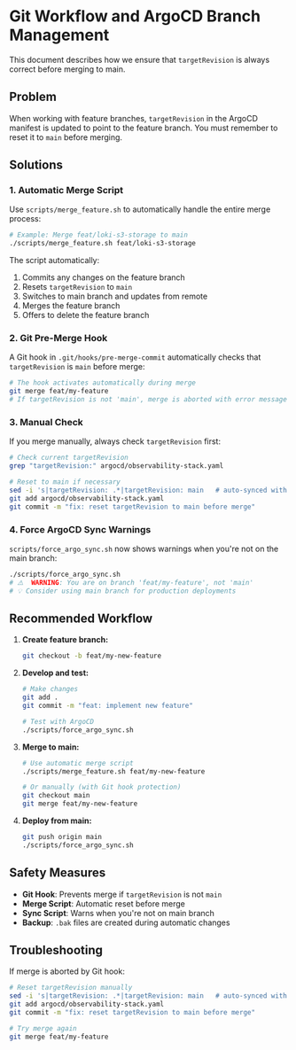 # Git Workflow and ArgoCD Branch Management

This document describes how we ensure that `targetRevision` is always correct before merging to main.

## Problem

When working with feature branches, `targetRevision` in the ArgoCD manifest is updated to point to the feature branch. You must remember to reset it to `main` before merging.

## Solutions

### 1. Automatic Merge Script

Use `scripts/merge_feature.sh` to automatically handle the entire merge process:

```bash
# Example: Merge feat/loki-s3-storage to main
./scripts/merge_feature.sh feat/loki-s3-storage
```

The script automatically:
1. Commits any changes on the feature branch
2. Resets `targetRevision` to `main`
3. Switches to main branch and updates from remote
4. Merges the feature branch
5. Offers to delete the feature branch

### 2. Git Pre-Merge Hook

A Git hook in `.git/hooks/pre-merge-commit` automatically checks that `targetRevision` is `main` before merge:

```bash
# The hook activates automatically during merge
git merge feat/my-feature
# If targetRevision is not 'main', merge is aborted with error message
```

### 3. Manual Check

If you merge manually, always check `targetRevision` first:

```bash
# Check current targetRevision
grep "targetRevision:" argocd/observability-stack.yaml

# Reset to main if necessary
sed -i 's|targetRevision: .*|targetRevision: main   # auto-synced with current branch|g' argocd/observability-stack.yaml
git add argocd/observability-stack.yaml
git commit -m "fix: reset targetRevision to main before merge"
```

### 4. Force ArgoCD Sync Warnings

`scripts/force_argo_sync.sh` now shows warnings when you're not on the main branch:

```bash
./scripts/force_argo_sync.sh
# ⚠️  WARNING: You are on branch 'feat/my-feature', not 'main'
# 💡 Consider using main branch for production deployments
```

## Recommended Workflow

1. **Create feature branch:**
   ```bash
   git checkout -b feat/my-new-feature
   ```

2. **Develop and test:**
   ```bash
   # Make changes
   git add .
   git commit -m "feat: implement new feature"
   
   # Test with ArgoCD
   ./scripts/force_argo_sync.sh
   ```

3. **Merge to main:**
   ```bash
   # Use automatic merge script
   ./scripts/merge_feature.sh feat/my-new-feature
   
   # Or manually (with Git hook protection)
   git checkout main
   git merge feat/my-new-feature
   ```

4. **Deploy from main:**
   ```bash
   git push origin main
   ./scripts/force_argo_sync.sh
   ```

## Safety Measures

- **Git Hook**: Prevents merge if `targetRevision` is not `main`
- **Merge Script**: Automatic reset before merge
- **Sync Script**: Warns when you're not on main branch
- **Backup**: `.bak` files are created during automatic changes

## Troubleshooting

If merge is aborted by Git hook:
```bash
# Reset targetRevision manually
sed -i 's|targetRevision: .*|targetRevision: main   # auto-synced with current branch|g' argocd/observability-stack.yaml
git add argocd/observability-stack.yaml
git commit -m "fix: reset targetRevision to main before merge"

# Try merge again
git merge feat/my-feature
```
